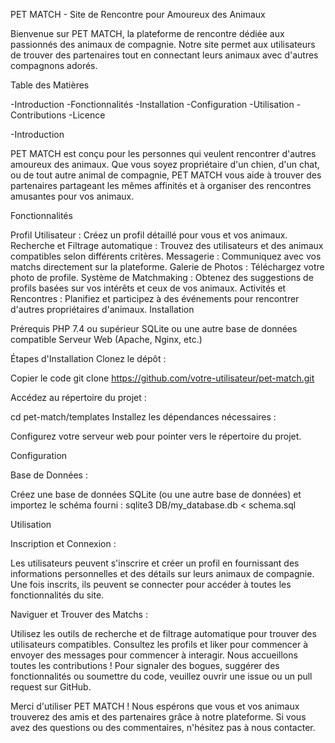 PET MATCH - Site de Rencontre pour Amoureux des Animaux

Bienvenue sur PET MATCH, la plateforme de rencontre dédiée aux passionnés des animaux de compagnie. Notre site permet aux utilisateurs de trouver des partenaires tout en connectant leurs animaux avec d'autres compagnons adorés.

Table des Matières

-Introduction
-Fonctionnalités
-Installation
-Configuration
-Utilisation
-Contributions
-Licence


-Introduction

PET MATCH est conçu pour les personnes qui veulent rencontrer d'autres amoureux des animaux. Que vous soyez propriétaire d'un chien, d'un chat, ou de tout autre animal de compagnie, PET MATCH vous aide à trouver des partenaires partageant les mêmes affinités et à organiser des rencontres amusantes pour vos animaux.

Fonctionnalités

Profil Utilisateur : Créez un profil détaillé pour vous et vos animaux.
Recherche et Filtrage automatique : Trouvez des utilisateurs et des animaux compatibles selon différents critères.
Messagerie : Communiquez avec vos matchs directement sur la plateforme.
Galerie de Photos : Téléchargez votre photo de profile.
Système de Matchmaking : Obtenez des suggestions de profils basées sur vos intérêts et ceux de vos animaux.
Activités et Rencontres : Planifiez et participez à des événements pour rencontrer d'autres propriétaires d'animaux.
Installation

Prérequis
PHP 7.4 ou supérieur
SQLite ou une autre base de données compatible
Serveur Web (Apache, Nginx, etc.)

Étapes d'Installation
Clonez le dépôt :

Copier le code
git clone https://github.com/votre-utilisateur/pet-match.git

Accédez au répertoire du projet :

cd pet-match/templates
Installez les dépendances nécessaires :

Configurez votre serveur web pour pointer vers le répertoire du projet.

Configuration

Base de Données :

Créez une base de données SQLite (ou une autre base de données) et importez le schéma fourni :
sqlite3 DB/my_database.db < schema.sql


Utilisation

Inscription et Connexion :

Les utilisateurs peuvent s'inscrire et créer un profil en fournissant des informations personnelles et des détails sur leurs animaux de compagnie.
Une fois inscrits, ils peuvent se connecter pour accéder à toutes les fonctionnalités du site.

Naviguer et Trouver des Matchs :

Utilisez les outils de recherche et de filtrage automatique pour trouver des utilisateurs compatibles.
Consultez les profils et liker pour commencer à envoyer des messages pour commencer à interagir.
Nous accueillons toutes les contributions ! Pour signaler des bogues, suggérer des fonctionnalités ou soumettre du code, veuillez ouvrir une issue ou un pull request sur GitHub.



Merci d'utiliser PET MATCH ! Nous espérons que vous et vos animaux trouverez des amis et des partenaires grâce à notre plateforme. Si vous avez des questions ou des commentaires, n'hésitez pas à nous contacter.
